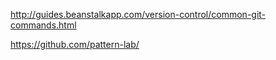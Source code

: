 http://guides.beanstalkapp.com/version-control/common-git-commands.html





https://github.com/pattern-lab/
